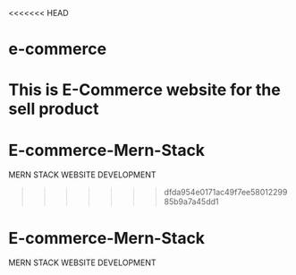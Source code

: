 <<<<<<< HEAD

# e-commerce

# This is E-Commerce website for the sell product

# E-commerce-Mern-Stack

MERN STACK WEBSITE DEVELOPMENT

> > > > > > > dfda954e0171ac49f7ee5801229985b9a7a45dd1

# E-commerce-Mern-Stack

MERN STACK WEBSITE DEVELOPMENT
